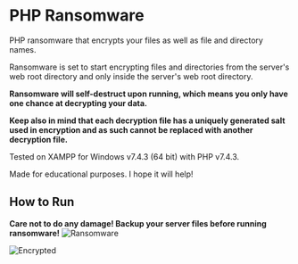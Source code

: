 # PHP Ransomware

PHP ransomware that encrypts your files as well as file and directory names.

Ransomware is set to start encrypting files and directories from the server's web root directory and only inside the server's web root directory.

**Ransomware will self-destruct upon running, which means you only have one chance at decrypting your data.**

**Keep also in mind that each decryption file has a uniquely generated salt used in encryption and as such cannot be replaced with another decryption file.**

Tested on XAMPP for Windows v7.4.3 (64 bit) with PHP v7.4.3.

Made for educational purposes. I hope it will help!

## How to Run

**Care not to do any damage! Backup your server files before running ransomware!**
![Ransomware](https://github.com/ivan-sincek/php-ransomware/blob/master/img/ransomware.jpg)

![Encrypted](https://github.com/ivan-sincek/php-ransomware/blob/master/img/encrypted.jpg)
